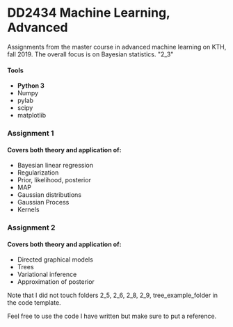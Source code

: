 # DD2434 Machine Learning, Advanced
Assignments from the master course in advanced machine learning on KTH, fall 2019. 
The overall focus is on Bayesian statistics. 
 "2_3"   
#### Tools
- **Python 3** 
- Numpy 
- pylab
- scipy
- matplotlib

### Assignment 1

#### Covers both theory and application of:

- Bayesian linear regression 
- Regularization
- Prior, likelihood, posterior
- MAP
- Gaussian distributions 
- Gaussian Process
- Kernels


### Assignment 2
#### Covers both theory and application of:
- Directed graphical models
- Trees
- Variational inference
- Approximation of posterior


Note that I did not touch folders 
2_5, 2_6, 2_8, 2_9, tree_example_folder in the code template.

Feel free to use the code I have written
but make sure to put a reference.